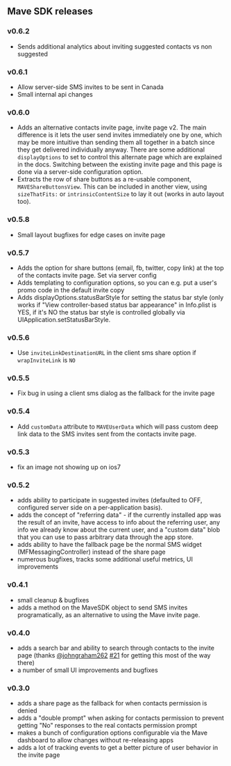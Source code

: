 ## Mave SDK releases

### v0.6.2
- Sends additional analytics about inviting suggested contacts vs non suggested

### v0.6.1
- Allow server-side SMS invites to be sent in Canada
- Small internal api changes

### v0.6.0
- Adds an alternative contacts invite page, invite page v2. The main difference is it lets the user send invites immediately one by one, which may be more intuitive than sending them all together in a batch since they get delivered individually anyway. There are some additional `displayOptions` to set to control this alternate page which are explained in the docs. Switching between the existing invite page and this page is done via a server-side configuration option.
- Extracts the row of share buttons as a re-usable component, `MAVEShareButtonsView`. This can be included in another view, using `sizeThatFits:` or `intrinsicContentSize` to lay it out (works in auto layout too).

### v0.5.8
 - Small layout bugfixes for edge cases on invite page

### v0.5.7
 - Adds the option for share buttons (email, fb, twitter, copy link) at the top of the contacts invite page. Set via server config
 - Adds templating to configuration options, so you can e.g. put a user's promo code in the default invite copy
 - Adds displayOptions.statusBarStyle for setting the status bar style (only works if "View controller-based status bar appearance" in Info.plist is YES, if it's NO the status bar style is controlled globally via UIApplication.setStatusBarStyle.

### v0.5.6
 - Use `inviteLinkDestinationURL` in the client sms share option if `wrapInviteLink` is `NO`

### v0.5.5
 - Fix bug in using a client sms dialog as the fallback for the invite page

### v0.5.4
 - Add `customData` attribute to `MAVEUserData` which will pass custom deep link data to the SMS invites sent from the contacts invite page.

### v0.5.3
 - fix an image not showing up on ios7

### v0.5.2
 - adds ability to participate in suggested invites (defaulted to OFF, configured server side on a per-application basis).
 - adds the concept of "referring data" - if the currently installed app was the result of an invite, have access to info about the referring user, any info we already know about the current user, and a "custom data" blob that you can use to pass arbitrary data through the app store.
 - adds ability to have the fallback page be the normal SMS widget (MFMessagingController) instead of the share page
 - numerous bugfixes, tracks some additional useful metrics, UI improvements

### v0.4.1
- small cleanup & bugfixes
- adds a method on the MaveSDK object to send SMS invites programatically, as an alternative to using the Mave invite page.

### v0.4.0
- adds a search bar and ability to search through contacts to the invite page (thanks [@johngraham262](https://github.com/johngraham262) [#21](https://github.com/mave/mave-ios-sdk/pull/21) for getting this most of the way there)
- a number of small UI improvements and bugfixes

### v0.3.0
- adds a share page as the fallback for when contacts permission is denied
- adds a "double prompt" when asking for contacts permission to prevent getting "No" responses to the real contacts permission prompt
- makes a bunch of configuration options configurable via the Mave dashboard to allow changes without re-releasing apps
- adds a lot of tracking events to get a better picture of user behavior in the invite page
